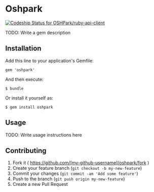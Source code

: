 # Oshpark

[ ![Codeship Status for OSHPark/ruby-api-client](https://codeship.io/projects/a0abc8d0-d247-0131-3eb6-7653b9bc7be9/status?branch=master)](https://codeship.io/projects/23318)

TODO: Write a gem description

## Installation

Add this line to your application's Gemfile:

    gem 'oshpark'

And then execute:

    $ bundle

Or install it yourself as:

    $ gem install oshpark

## Usage

TODO: Write usage instructions here

## Contributing

1. Fork it ( https://github.com/[my-github-username]/oshpark/fork )
2. Create your feature branch (`git checkout -b my-new-feature`)
3. Commit your changes (`git commit -am 'Add some feature'`)
4. Push to the branch (`git push origin my-new-feature`)
5. Create a new Pull Request
